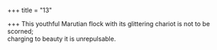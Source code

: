 +++
title = "13"

+++
This youthful Marutian flock with its glittering chariot is not to be  scorned;  
charging to beauty it is unrepulsable.  